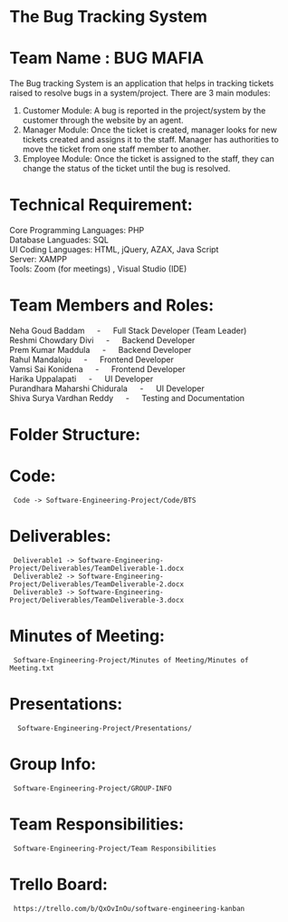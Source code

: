 # The Bug Tracking System
# Team Name : BUG MAFIA


The Bug tracking System is an application that helps in tracking tickets raised to resolve bugs in a system/project. 
There are 3 main modules: 
1. Customer Module: A bug is reported in the project/system by the customer through the website by an agent. 
2. Manager Module: Once the ticket is created, manager looks for new tickets created and assigns it to the staff. Manager has authorities to move the ticket from one staff member to another.
3. Employee Module: Once the ticket is assigned to the staff, they can change the status of the ticket until the bug is resolved. 

# Technical Requirement: 

  Core Programming Languages: PHP <br/>
  Database Languades: SQL <br/>
  UI Coding Languages: HTML, jQuery, AZAX, Java Script <br/>
  Server: XAMPP <br/>
  Tools: Zoom (for meetings) , Visual Studio (IDE) <br/>

# Team Members and Roles:

  Neha Goud Baddam &emsp; - &emsp; Full Stack Developer  (Team Leader) <br/>
  Reshmi Chowdary Divi &emsp; - &emsp; Backend Developer  <br/>
  Prem Kumar Maddula &emsp; - &emsp; Backend Developer  <br/>
  Rahul Mandaloju &emsp; - &emsp; Frontend Developer  <br/>
  Vamsi Sai Konidena &emsp; - &emsp; Frontend Developer  <br/>
  Harika Uppalapati &emsp; - &emsp; UI Developer  <br/>
  Purandhara Maharshi Chidurala &emsp; - &emsp; UI Developer  <br/>
  Shiva Surya Vardhan Reddy &emsp; - &emsp; Testing and Documentation  <br/>

# Folder Structure:

  # Code:
     Code -> Software-Engineering-Project/Code/BTS
  # Deliverables:
     Deliverable1 -> Software-Engineering-Project/Deliverables/TeamDeliverable-1.docx
     Deliverable2 -> Software-Engineering-Project/Deliverables/TeamDeliverable-2.docx
     Deliverable3 -> Software-Engineering-Project/Deliverables/TeamDeliverable-3.docx
    
  # Minutes of Meeting:
     Software-Engineering-Project/Minutes of Meeting/Minutes of Meeting.txt
     
  # Presentations:
      Software-Engineering-Project/Presentations/
   
  # Group Info:
     Software-Engineering-Project/GROUP-INFO
  
  # Team Responsibilities:
     Software-Engineering-Project/Team Responsibilities
  
  # Trello Board:
     https://trello.com/b/QxOvInOu/software-engineering-kanban 
       
